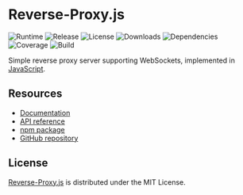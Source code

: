 # Reverse-Proxy.js
![Runtime](https://img.shields.io/badge/node-%3E%3D10.0-brightgreen.svg) ![Release](https://img.shields.io/npm/v/@cedx/reverse-proxy.svg) ![License](https://img.shields.io/npm/l/@cedx/reverse-proxy.svg) ![Downloads](https://img.shields.io/npm/dt/@cedx/reverse-proxy.svg) ![Dependencies](https://david-dm.org/cedx/reverse-proxy.js.svg) ![Coverage](https://coveralls.io/repos/github/cedx/reverse-proxy.js/badge.svg) ![Build](https://travis-ci.org/cedx/reverse-proxy.js.svg)

Simple reverse proxy server supporting WebSockets, implemented in [JavaScript](https://developer.mozilla.org/en-US/docs/Web/JavaScript).

## Resources
- [Documentation](https://cedx.github.io/reverse-proxy.js)
- [API reference](https://cedx.github.io/reverse-proxy.js/api)
- [npm package](https://www.npmjs.com/package/@cedx/reverse-proxy)
- [GitHub repository](https://github.com/cedx/reverse-proxy.js)

## License
[Reverse-Proxy.js](https://cedx.github.io/reverse-proxy.js) is distributed under the MIT License.
